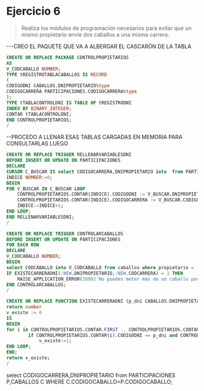 # Ejercicio 6

> Realiza los módulos de programación necesarios para evitar que un mismo propietario envíe dos caballos a una misma carrera.



---CREO EL PAQUETE QUE VA A ALBERGAR EL CASCARÓN DE LA TABLA


```sql
CREATE OR REPLACE PACKAGE CONTROLPROPIETARIOS
AS
V_CODCABALLO NUMBER;
TYPE tREGISTROTABLACABALLOS IS RECORD
(
CODIGODNI CABALLOS.DNIPROPIETARIO%type
CODIGOCARRERA PARTICIPACIONES.CODIGOCARRERA%type
);
TYPE tTABLACONTROLDNI IS TABLE OF tREGISTRODNI
INDEX BY BINARY_INTEGER;
CONTAR tTABLACONTROLDNI;
END CONTROLPROPIETARIOS;
/
```

--PROCEDO A LLENAR ESAS TABLAS CARGADAS EN MEMORIA PARA CONSULTARLAS LUEGO

```sql
CREATE OR REPLACE TRIGGER RELLENARVARIABLESDNI
BEFORE INSERT OR UPDATE ON PARTICIPACIONES
DECLARE
CURSOR C_BUSCAR IS select CODIGOCARRERA,DNIPROPIETARIO into  from PARTICIPACIONES P,CABALLOS C WHERE C.CODIGOCABALLO=P.CODIGOCABALLO;
INDICE NUMBER:=0;
BEGIN
FOR V_BUSCAR IN C_BUSCAR LOOP
    CONTROLPROPIETARIOS.CONTAR(INDICE).CODIGODNI := V_BUSCAR.DNIPROPIETARIO;
    CONTROLPROPIETARIOS.CONTAR(INDICE).CODIGOCARRERA := V_BUSCAR.CODIGOCARRERA;
    INDICE:=INDICE+1;
END LOOP;
END RELLENARVARIABLESDNI;
/
```
```sql
CREATE OR REPLACE TRIGGER CONTROLARCABALLOS
BEFORE INSERT OR UPDATE ON PARTICIPACIONES
FOR EACH ROW
DECLARE
V_CODCABALLO NUMBER;
BEGIN
select CODCABALLO into V_CODCABALLO from caballos where propietario = :new.dnipropietario
IF EXISTECARRERADNI(:NEW.DNIPROPIETARIO,:NEW.CODCARRERA) = 1 THEN
    RAISE_APPLICATION_ERROR(20002'No puedes meter más de un caballo por propietario');
END CONTROLARCABALLOS;
/
```

```sql
CREATE OR REPLACE FUNCTION EXISTECARRERADNI (p_dni CABALLOS.DNIPROPIETARIO%type, p_carrera CODIGOCARRERA PARTICIPACIONES.CODIGOCARRERA%type)
return number
v_existe := 0
IS
BEGIN
for i in CONTROLPROPIETARIOS.CONTAR.FIRST .. CONTROLPROPIETARIOS.CONTAR.LAST LOOP
        if CONTROLPROPIETARIOS.CONTAR(i).CODIGODNI == p_dni and CONTROLPROPIETARIOS.CONTAR(i).CODIGOCARRERA == p_carrera THEN
            v_existe:=1;
END LOOP;
END;
return v_existe;
/
```




select CODIGOCARRERA,DNIPROPIETARIO from PARTICIPACIONES P,CABALLOS C WHERE C.CODIGOCABALLO=P.CODIGOCABALLO;